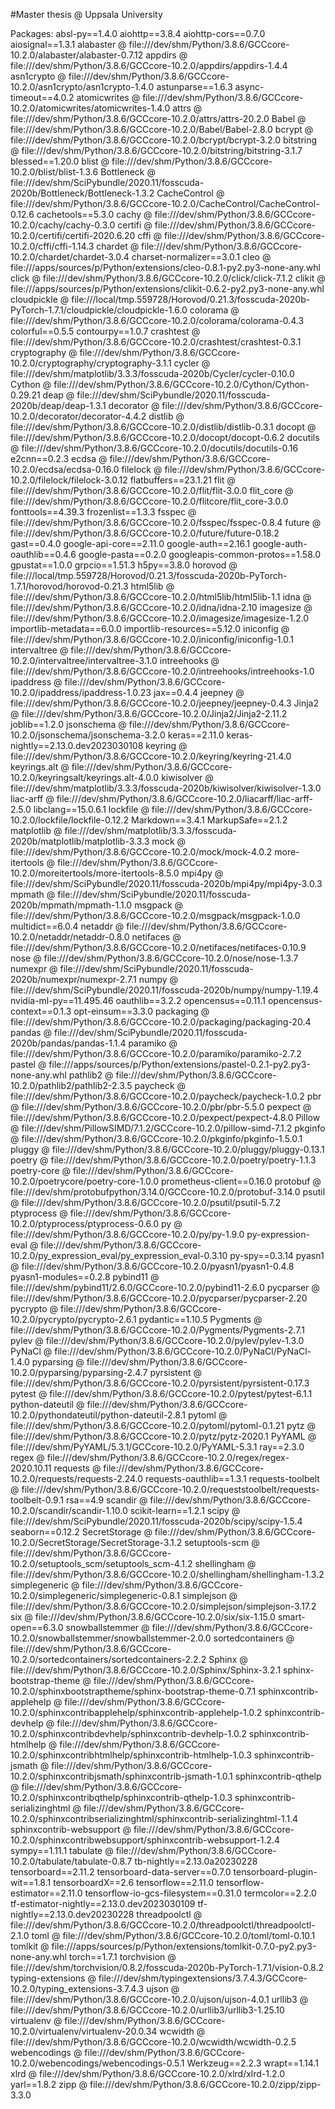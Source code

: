 #Master thesis @ Uppsala University

Packages:
absl-py==1.4.0
aiohttp==3.8.4
aiohttp-cors==0.7.0
aiosignal==1.3.1
alabaster @ file:///dev/shm/Python/3.8.6/GCCcore-10.2.0/alabaster/alabaster-0.7.12
appdirs @ file:///dev/shm/Python/3.8.6/GCCcore-10.2.0/appdirs/appdirs-1.4.4
asn1crypto @ file:///dev/shm/Python/3.8.6/GCCcore-10.2.0/asn1crypto/asn1crypto-1.4.0
astunparse==1.6.3
async-timeout==4.0.2
atomicwrites @ file:///dev/shm/Python/3.8.6/GCCcore-10.2.0/atomicwrites/atomicwrites-1.4.0
attrs @ file:///dev/shm/Python/3.8.6/GCCcore-10.2.0/attrs/attrs-20.2.0
Babel @ file:///dev/shm/Python/3.8.6/GCCcore-10.2.0/Babel/Babel-2.8.0
bcrypt @ file:///dev/shm/Python/3.8.6/GCCcore-10.2.0/bcrypt/bcrypt-3.2.0
bitstring @ file:///dev/shm/Python/3.8.6/GCCcore-10.2.0/bitstring/bitstring-3.1.7
blessed==1.20.0
blist @ file:///dev/shm/Python/3.8.6/GCCcore-10.2.0/blist/blist-1.3.6
Bottleneck @ file:///dev/shm/SciPybundle/2020.11/fosscuda-2020b/Bottleneck/Bottleneck-1.3.2
CacheControl @ file:///dev/shm/Python/3.8.6/GCCcore-10.2.0/CacheControl/CacheControl-0.12.6
cachetools==5.3.0
cachy @ file:///dev/shm/Python/3.8.6/GCCcore-10.2.0/cachy/cachy-0.3.0
certifi @ file:///dev/shm/Python/3.8.6/GCCcore-10.2.0/certifi/certifi-2020.6.20
cffi @ file:///dev/shm/Python/3.8.6/GCCcore-10.2.0/cffi/cffi-1.14.3
chardet @ file:///dev/shm/Python/3.8.6/GCCcore-10.2.0/chardet/chardet-3.0.4
charset-normalizer==3.0.1
cleo @ file:///apps/sources/p/Python/extensions/cleo-0.8.1-py2.py3-none-any.whl
click @ file:///dev/shm/Python/3.8.6/GCCcore-10.2.0/click/click-7.1.2
clikit @ file:///apps/sources/p/Python/extensions/clikit-0.6.2-py2.py3-none-any.whl
cloudpickle @ file:///local/tmp.559728/Horovod/0.21.3/fosscuda-2020b-PyTorch-1.7.1/cloudpickle/cloudpickle-1.6.0
colorama @ file:///dev/shm/Python/3.8.6/GCCcore-10.2.0/colorama/colorama-0.4.3
colorful==0.5.5
contourpy==1.0.7
crashtest @ file:///dev/shm/Python/3.8.6/GCCcore-10.2.0/crashtest/crashtest-0.3.1
cryptography @ file:///dev/shm/Python/3.8.6/GCCcore-10.2.0/cryptography/cryptography-3.1.1
cycler @ file:///dev/shm/matplotlib/3.3.3/fosscuda-2020b/Cycler/cycler-0.10.0
Cython @ file:///dev/shm/Python/3.8.6/GCCcore-10.2.0/Cython/Cython-0.29.21
deap @ file:///dev/shm/SciPybundle/2020.11/fosscuda-2020b/deap/deap-1.3.1
decorator @ file:///dev/shm/Python/3.8.6/GCCcore-10.2.0/decorator/decorator-4.4.2
distlib @ file:///dev/shm/Python/3.8.6/GCCcore-10.2.0/distlib/distlib-0.3.1
docopt @ file:///dev/shm/Python/3.8.6/GCCcore-10.2.0/docopt/docopt-0.6.2
docutils @ file:///dev/shm/Python/3.8.6/GCCcore-10.2.0/docutils/docutils-0.16
e2cnn==0.2.3
ecdsa @ file:///dev/shm/Python/3.8.6/GCCcore-10.2.0/ecdsa/ecdsa-0.16.0
filelock @ file:///dev/shm/Python/3.8.6/GCCcore-10.2.0/filelock/filelock-3.0.12
flatbuffers==23.1.21
flit @ file:///dev/shm/Python/3.8.6/GCCcore-10.2.0/flit/flit-3.0.0
flit_core @ file:///dev/shm/Python/3.8.6/GCCcore-10.2.0/flitcore/flit_core-3.0.0
fonttools==4.39.3
frozenlist==1.3.3
fsspec @ file:///dev/shm/Python/3.8.6/GCCcore-10.2.0/fsspec/fsspec-0.8.4
future @ file:///dev/shm/Python/3.8.6/GCCcore-10.2.0/future/future-0.18.2
gast==0.4.0
google-api-core==2.11.0
google-auth==2.16.1
google-auth-oauthlib==0.4.6
google-pasta==0.2.0
googleapis-common-protos==1.58.0
gpustat==1.0.0
grpcio==1.51.3
h5py==3.8.0
horovod @ file:///local/tmp.559728/Horovod/0.21.3/fosscuda-2020b-PyTorch-1.7.1/horovod/horovod-0.21.3
html5lib @ file:///dev/shm/Python/3.8.6/GCCcore-10.2.0/html5lib/html5lib-1.1
idna @ file:///dev/shm/Python/3.8.6/GCCcore-10.2.0/idna/idna-2.10
imagesize @ file:///dev/shm/Python/3.8.6/GCCcore-10.2.0/imagesize/imagesize-1.2.0
importlib-metadata==6.0.0
importlib-resources==5.12.0
iniconfig @ file:///dev/shm/Python/3.8.6/GCCcore-10.2.0/iniconfig/iniconfig-1.0.1
intervaltree @ file:///dev/shm/Python/3.8.6/GCCcore-10.2.0/intervaltree/intervaltree-3.1.0
intreehooks @ file:///dev/shm/Python/3.8.6/GCCcore-10.2.0/intreehooks/intreehooks-1.0
ipaddress @ file:///dev/shm/Python/3.8.6/GCCcore-10.2.0/ipaddress/ipaddress-1.0.23
jax==0.4.4
jeepney @ file:///dev/shm/Python/3.8.6/GCCcore-10.2.0/jeepney/jeepney-0.4.3
Jinja2 @ file:///dev/shm/Python/3.8.6/GCCcore-10.2.0/Jinja2/Jinja2-2.11.2
joblib==1.2.0
jsonschema @ file:///dev/shm/Python/3.8.6/GCCcore-10.2.0/jsonschema/jsonschema-3.2.0
keras==2.11.0
keras-nightly==2.13.0.dev2023030108
keyring @ file:///dev/shm/Python/3.8.6/GCCcore-10.2.0/keyring/keyring-21.4.0
keyrings.alt @ file:///dev/shm/Python/3.8.6/GCCcore-10.2.0/keyringsalt/keyrings.alt-4.0.0
kiwisolver @ file:///dev/shm/matplotlib/3.3.3/fosscuda-2020b/kiwisolver/kiwisolver-1.3.0
liac-arff @ file:///dev/shm/Python/3.8.6/GCCcore-10.2.0/liacarff/liac-arff-2.5.0
libclang==15.0.6.1
lockfile @ file:///dev/shm/Python/3.8.6/GCCcore-10.2.0/lockfile/lockfile-0.12.2
Markdown==3.4.1
MarkupSafe==2.1.2
matplotlib @ file:///dev/shm/matplotlib/3.3.3/fosscuda-2020b/matplotlib/matplotlib-3.3.3
mock @ file:///dev/shm/Python/3.8.6/GCCcore-10.2.0/mock/mock-4.0.2
more-itertools @ file:///dev/shm/Python/3.8.6/GCCcore-10.2.0/moreitertools/more-itertools-8.5.0
mpi4py @ file:///dev/shm/SciPybundle/2020.11/fosscuda-2020b/mpi4py/mpi4py-3.0.3
mpmath @ file:///dev/shm/SciPybundle/2020.11/fosscuda-2020b/mpmath/mpmath-1.1.0
msgpack @ file:///dev/shm/Python/3.8.6/GCCcore-10.2.0/msgpack/msgpack-1.0.0
multidict==6.0.4
netaddr @ file:///dev/shm/Python/3.8.6/GCCcore-10.2.0/netaddr/netaddr-0.8.0
netifaces @ file:///dev/shm/Python/3.8.6/GCCcore-10.2.0/netifaces/netifaces-0.10.9
nose @ file:///dev/shm/Python/3.8.6/GCCcore-10.2.0/nose/nose-1.3.7
numexpr @ file:///dev/shm/SciPybundle/2020.11/fosscuda-2020b/numexpr/numexpr-2.7.1
numpy @ file:///dev/shm/SciPybundle/2020.11/fosscuda-2020b/numpy/numpy-1.19.4
nvidia-ml-py==11.495.46
oauthlib==3.2.2
opencensus==0.11.1
opencensus-context==0.1.3
opt-einsum==3.3.0
packaging @ file:///dev/shm/Python/3.8.6/GCCcore-10.2.0/packaging/packaging-20.4
pandas @ file:///dev/shm/SciPybundle/2020.11/fosscuda-2020b/pandas/pandas-1.1.4
paramiko @ file:///dev/shm/Python/3.8.6/GCCcore-10.2.0/paramiko/paramiko-2.7.2
pastel @ file:///apps/sources/p/Python/extensions/pastel-0.2.1-py2.py3-none-any.whl
pathlib2 @ file:///dev/shm/Python/3.8.6/GCCcore-10.2.0/pathlib2/pathlib2-2.3.5
paycheck @ file:///dev/shm/Python/3.8.6/GCCcore-10.2.0/paycheck/paycheck-1.0.2
pbr @ file:///dev/shm/Python/3.8.6/GCCcore-10.2.0/pbr/pbr-5.5.0
pexpect @ file:///dev/shm/Python/3.8.6/GCCcore-10.2.0/pexpect/pexpect-4.8.0
Pillow @ file:///dev/shm/PillowSIMD/7.1.2/GCCcore-10.2.0/pillow-simd-7.1.2
pkginfo @ file:///dev/shm/Python/3.8.6/GCCcore-10.2.0/pkginfo/pkginfo-1.5.0.1
pluggy @ file:///dev/shm/Python/3.8.6/GCCcore-10.2.0/pluggy/pluggy-0.13.1
poetry @ file:///dev/shm/Python/3.8.6/GCCcore-10.2.0/poetry/poetry-1.1.3
poetry-core @ file:///dev/shm/Python/3.8.6/GCCcore-10.2.0/poetrycore/poetry-core-1.0.0
prometheus-client==0.16.0
protobuf @ file:///dev/shm/protobufpython/3.14.0/GCCcore-10.2.0/protobuf-3.14.0
psutil @ file:///dev/shm/Python/3.8.6/GCCcore-10.2.0/psutil/psutil-5.7.2
ptyprocess @ file:///dev/shm/Python/3.8.6/GCCcore-10.2.0/ptyprocess/ptyprocess-0.6.0
py @ file:///dev/shm/Python/3.8.6/GCCcore-10.2.0/py/py-1.9.0
py-expression-eval @ file:///dev/shm/Python/3.8.6/GCCcore-10.2.0/py_expression_eval/py_expression_eval-0.3.10
py-spy==0.3.14
pyasn1 @ file:///dev/shm/Python/3.8.6/GCCcore-10.2.0/pyasn1/pyasn1-0.4.8
pyasn1-modules==0.2.8
pybind11 @ file:///dev/shm/pybind11/2.6.0/GCCcore-10.2.0/pybind11-2.6.0
pycparser @ file:///dev/shm/Python/3.8.6/GCCcore-10.2.0/pycparser/pycparser-2.20
pycrypto @ file:///dev/shm/Python/3.8.6/GCCcore-10.2.0/pycrypto/pycrypto-2.6.1
pydantic==1.10.5
Pygments @ file:///dev/shm/Python/3.8.6/GCCcore-10.2.0/Pygments/Pygments-2.7.1
pylev @ file:///dev/shm/Python/3.8.6/GCCcore-10.2.0/pylev/pylev-1.3.0
PyNaCl @ file:///dev/shm/Python/3.8.6/GCCcore-10.2.0/PyNaCl/PyNaCl-1.4.0
pyparsing @ file:///dev/shm/Python/3.8.6/GCCcore-10.2.0/pyparsing/pyparsing-2.4.7
pyrsistent @ file:///dev/shm/Python/3.8.6/GCCcore-10.2.0/pyrsistent/pyrsistent-0.17.3
pytest @ file:///dev/shm/Python/3.8.6/GCCcore-10.2.0/pytest/pytest-6.1.1
python-dateutil @ file:///dev/shm/Python/3.8.6/GCCcore-10.2.0/pythondateutil/python-dateutil-2.8.1
pytoml @ file:///dev/shm/Python/3.8.6/GCCcore-10.2.0/pytoml/pytoml-0.1.21
pytz @ file:///dev/shm/Python/3.8.6/GCCcore-10.2.0/pytz/pytz-2020.1
PyYAML @ file:///dev/shm/PyYAML/5.3.1/GCCcore-10.2.0/PyYAML-5.3.1
ray==2.3.0
regex @ file:///dev/shm/Python/3.8.6/GCCcore-10.2.0/regex/regex-2020.10.11
requests @ file:///dev/shm/Python/3.8.6/GCCcore-10.2.0/requests/requests-2.24.0
requests-oauthlib==1.3.1
requests-toolbelt @ file:///dev/shm/Python/3.8.6/GCCcore-10.2.0/requeststoolbelt/requests-toolbelt-0.9.1
rsa==4.9
scandir @ file:///dev/shm/Python/3.8.6/GCCcore-10.2.0/scandir/scandir-1.10.0
scikit-learn==1.2.1
scipy @ file:///dev/shm/SciPybundle/2020.11/fosscuda-2020b/scipy/scipy-1.5.4
seaborn==0.12.2
SecretStorage @ file:///dev/shm/Python/3.8.6/GCCcore-10.2.0/SecretStorage/SecretStorage-3.1.2
setuptools-scm @ file:///dev/shm/Python/3.8.6/GCCcore-10.2.0/setuptools_scm/setuptools_scm-4.1.2
shellingham @ file:///dev/shm/Python/3.8.6/GCCcore-10.2.0/shellingham/shellingham-1.3.2
simplegeneric @ file:///dev/shm/Python/3.8.6/GCCcore-10.2.0/simplegeneric/simplegeneric-0.8.1
simplejson @ file:///dev/shm/Python/3.8.6/GCCcore-10.2.0/simplejson/simplejson-3.17.2
six @ file:///dev/shm/Python/3.8.6/GCCcore-10.2.0/six/six-1.15.0
smart-open==6.3.0
snowballstemmer @ file:///dev/shm/Python/3.8.6/GCCcore-10.2.0/snowballstemmer/snowballstemmer-2.0.0
sortedcontainers @ file:///dev/shm/Python/3.8.6/GCCcore-10.2.0/sortedcontainers/sortedcontainers-2.2.2
Sphinx @ file:///dev/shm/Python/3.8.6/GCCcore-10.2.0/Sphinx/Sphinx-3.2.1
sphinx-bootstrap-theme @ file:///dev/shm/Python/3.8.6/GCCcore-10.2.0/sphinxbootstraptheme/sphinx-bootstrap-theme-0.7.1
sphinxcontrib-applehelp @ file:///dev/shm/Python/3.8.6/GCCcore-10.2.0/sphinxcontribapplehelp/sphinxcontrib-applehelp-1.0.2
sphinxcontrib-devhelp @ file:///dev/shm/Python/3.8.6/GCCcore-10.2.0/sphinxcontribdevhelp/sphinxcontrib-devhelp-1.0.2
sphinxcontrib-htmlhelp @ file:///dev/shm/Python/3.8.6/GCCcore-10.2.0/sphinxcontribhtmlhelp/sphinxcontrib-htmlhelp-1.0.3
sphinxcontrib-jsmath @ file:///dev/shm/Python/3.8.6/GCCcore-10.2.0/sphinxcontribjsmath/sphinxcontrib-jsmath-1.0.1
sphinxcontrib-qthelp @ file:///dev/shm/Python/3.8.6/GCCcore-10.2.0/sphinxcontribqthelp/sphinxcontrib-qthelp-1.0.3
sphinxcontrib-serializinghtml @ file:///dev/shm/Python/3.8.6/GCCcore-10.2.0/sphinxcontribserializinghtml/sphinxcontrib-serializinghtml-1.1.4
sphinxcontrib-websupport @ file:///dev/shm/Python/3.8.6/GCCcore-10.2.0/sphinxcontribwebsupport/sphinxcontrib-websupport-1.2.4
sympy==1.11.1
tabulate @ file:///dev/shm/Python/3.8.6/GCCcore-10.2.0/tabulate/tabulate-0.8.7
tb-nightly==2.13.0a20230228
tensorboard==2.11.2
tensorboard-data-server==0.7.0
tensorboard-plugin-wit==1.8.1
tensorboardX==2.6
tensorflow==2.11.0
tensorflow-estimator==2.11.0
tensorflow-io-gcs-filesystem==0.31.0
termcolor==2.2.0
tf-estimator-nightly==2.13.0.dev2023030109
tf-nightly==2.13.0.dev20230228
threadpoolctl @ file:///dev/shm/Python/3.8.6/GCCcore-10.2.0/threadpoolctl/threadpoolctl-2.1.0
toml @ file:///dev/shm/Python/3.8.6/GCCcore-10.2.0/toml/toml-0.10.1
tomlkit @ file:///apps/sources/p/Python/extensions/tomlkit-0.7.0-py2.py3-none-any.whl
torch==1.7.1
torchvision @ file:///dev/shm/torchvision/0.8.2/fosscuda-2020b-PyTorch-1.7.1/vision-0.8.2
typing-extensions @ file:///dev/shm/typingextensions/3.7.4.3/GCCcore-10.2.0/typing_extensions-3.7.4.3
ujson @ file:///dev/shm/Python/3.8.6/GCCcore-10.2.0/ujson/ujson-4.0.1
urllib3 @ file:///dev/shm/Python/3.8.6/GCCcore-10.2.0/urllib3/urllib3-1.25.10
virtualenv @ file:///dev/shm/Python/3.8.6/GCCcore-10.2.0/virtualenv/virtualenv-20.0.34
wcwidth @ file:///dev/shm/Python/3.8.6/GCCcore-10.2.0/wcwidth/wcwidth-0.2.5
webencodings @ file:///dev/shm/Python/3.8.6/GCCcore-10.2.0/webencodings/webencodings-0.5.1
Werkzeug==2.2.3
wrapt==1.14.1
xlrd @ file:///dev/shm/Python/3.8.6/GCCcore-10.2.0/xlrd/xlrd-1.2.0
yarl==1.8.2
zipp @ file:///dev/shm/Python/3.8.6/GCCcore-10.2.0/zipp/zipp-3.3.0
